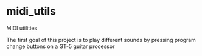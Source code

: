 # midi_utils
MIDI utilities

The first goal of this project is to play different sounds by pressing program change buttons on a GT-5 guitar processor
